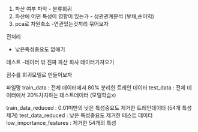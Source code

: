 1. 파산 여부 파악 - 분류회귀
2. 파산에 어떤 특성이 영향이 있는가 - 상관관계분석 (부채,순이익)
3. pca로 차원축소 -연관있는것끼리 묶어보자 

전처리
- 낮은특성중요도 없애기

테스트
-데이터 밖 진짜 파산 회사 데이터가져오기 


점수를 회귀모델로 만들어보자

파일명
train_data : 전체 데이터에서 80% 분리한 트레인 데이터
test_data : 전체 데이터에서 20%차지하는 테스트데이터 (모델학습x)

train_data_reduced : 0.01미만의 낮은 특성중요도 제거한 트레인데이터 (54개 특성제거)
test_data_reduced : 낮은 특성중요도 제거한 테스트 데이터
low_importance_features : 제거한 54개의 특성
